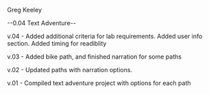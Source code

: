 Greg Keeley

--0.04 Text Adventure--

v.04 - Added additional criteria for lab requirements. Added user info section. Added timing for readiblity

v.03 - Added bike path, and finished narration for some paths

v.02 - Updated paths with narration options.

v.01 - Compiled text adventure project with options for each path

